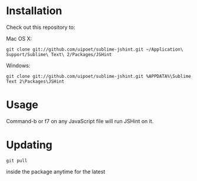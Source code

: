 Installation
============

Check out this repository to:

Mac OS X:

    git clone git://github.com/uipoet/sublime-jshint.git ~/Application\ Support/Sublime\ Text\ 2/Packages/JSHint
    
Windows:

    git clone git://github.com/uipoet/sublime-jshint.git %APPDATA%\Sublime Text 2\Packages\JSHint

Usage
=====
Command-b or f7 on any JavaScript file will run JSHint on it.


Updating
========
    git pull
inside the package anytime for the latest
